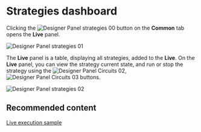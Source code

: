 # Strategies dashboard

Clicking the ![Designer Panel strategies 00](~/images/Designer_Panel_strategies_00.png) button on the **Common** tab opens the **Live** panel.

![Designer Panel strategies 01](~/images/Designer_Panel_strategies_01.png)

The **Live** panel is a table, displaying all strategies, added to the **Live**. On the **Live** panel, you can view the strategy current state, and run or stop the strategy using the ![Designer Panel Circuits 02](~/images/Designer_Panel_Circuits_02.png), ![Designer Panel Circuits 03](~/images/Designer_Panel_Circuits_03.png) buttons.

![Designer Panel strategies 02](~/images/Designer_Panel_strategies_02.png)

## Recommended content

[Live execution sample](Designer_Example_of_Live_trading.md)
